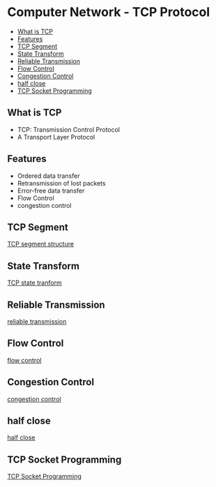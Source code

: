 # Computer Network - TCP Protocol

* [What is TCP](#what-is-tcp)
* [Features](#features)
* [TCP Segment](#tcp-segment)
* [State Transform](#state-transform)
* [Reliable Transmission](#reliable-transmission)
* [Flow Control](#flow-control)
* [Congestion Control](#congestion-control)
* [half close](#half-close)
* [TCP Socket Programming](#tcp-socket-programming)

## What is TCP

- TCP: Transmission Control Protocol
- A Transport Layer Protocol

## Features

- Ordered data transfer
- Retransmission of lost packets
- Error-free data transfer
- Flow Control
- congestion control

## TCP Segment

[TCP segment structure](tcp-message-header-sturture.md)

## State Transform

[TCP state tranform](tcp-status.md)

## Reliable Transmission

[reliable transmission](computer-network-reliable-transmission.md)

## Flow Control

[flow control](computer-network-tcp-flow-control.md)

## Congestion Control

[congestion control](computer-network-tcp-congestion-control.md)

## half close

[half close](computer-network-tcp-half-close.md)

## TCP Socket Programming

[TCP Socket Programming](computer-network-tcp-socket-programming.md)
